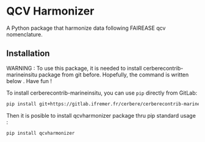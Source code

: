 # QCV Harmonizer

A Python package that harmonize data following FAIREASE qcv nomenclature.

## Installation
WARNING : To use this package, it is needed to install cerberecontrib-marineinsitu package from git before. 
Hopefully, the command is written below .
Have fun !

To install cerberecontrib-marineinsitu, you can use `pip` directly from GitLab:

```bash
pip install git+https://gitlab.ifremer.fr/cerbere/cerberecontrib-marineinsitu.git@dev_cweber
```

Then it is posible to install qcvharmonizer package thru pip standard usage : 
```bash
pip install qcvharmonizer
``` 